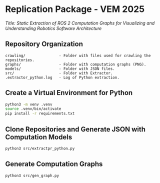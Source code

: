 # Replication Package - VEM 2025

*Title: Static Extraction of ROS 2 Computation Graphs for Visualizing and Understanding Robotics Software Architecture*

## Repository Organization

```
crawling/               - Folder with files used for crawling the repositories.
graphs/                 - Folder with computation graphs (PNG).
models/                 - Folder with JSON files.
src/                    - Folder with Extractor.
.extractor_python.log   - Log of Python extraction.
```

## Create a Virtual Environment for Python

```bash
python3 -m venv .venv
source .venv/bin/activate
pip install -r requirements.txt
```

## Clone Repositories and Generate JSON with Computation Models

```bash
python3 src/extractpr_python.py
```

## Generate Computation Graphs

```bash
python3 src/gen_graph.py
```

